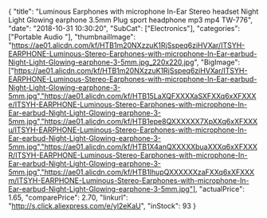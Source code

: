 {
	"title": "Luminous Earphones with microphone In-Ear Stereo headset Night Light Glowing earphone 3.5mm Plug  sport headphone mp3 mp4 TW-776",
	"date": "2018-10-31 10:30:20",
	"SubCat": ["Electronics"],
	"categories": ["Portable Audio "],
	"thumbnailImage": "https://ae01.alicdn.com/kf/HTB1m20NXzzuK1RjSspeq6ziHVXar/ITSYH-EARPHONE-Luminous-Stereo-Earphones-with-microphone-In-Ear-earbud-Night-Light-Glowing-earphone-3-5mm.jpg_220x220.jpg",
	"BigImage": ["https://ae01.alicdn.com/kf/HTB1m20NXzzuK1RjSspeq6ziHVXar/ITSYH-EARPHONE-Luminous-Stereo-Earphones-with-microphone-In-Ear-earbud-Night-Light-Glowing-earphone-3-5mm.jpg","https://ae01.alicdn.com/kf/HTB15LaXQFXXXXaSXFXXq6xXFXXXe/ITSYH-EARPHONE-Luminous-Stereo-Earphones-with-microphone-In-Ear-earbud-Night-Light-Glowing-earphone-3-5mm.jpg","https://ae01.alicdn.com/kf/HTB1epe8QXXXXXX7XpXXq6xXFXXXu/ITSYH-EARPHONE-Luminous-Stereo-Earphones-with-microphone-In-Ear-earbud-Night-Light-Glowing-earphone-3-5mm.jpg","https://ae01.alicdn.com/kf/HTB1X4anQXXXXXbuaXXXq6xXFXXXR/ITSYH-EARPHONE-Luminous-Stereo-Earphones-with-microphone-In-Ear-earbud-Night-Light-Glowing-earphone-3-5mm.jpg","https://ae01.alicdn.com/kf/HTB1IhupQXXXXXXzaFXXq6xXFXXXm/ITSYH-EARPHONE-Luminous-Stereo-Earphones-with-microphone-In-Ear-earbud-Night-Light-Glowing-earphone-3-5mm.jpg"],
	"actualPrice": 1.65,
	"comparePrice": 2.70,
	"linkurl": "http://s.click.aliexpress.com/e/yl2eKaU",
	"inStock": 93
}

